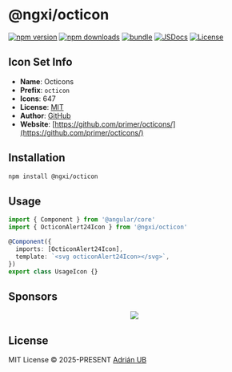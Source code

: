 # @ngxi/octicon

[![npm version][npm-version-src]][npm-version-href]
[![npm downloads][npm-downloads-src]][npm-downloads-href]
[![bundle][bundle-src]][bundle-href]
[![JSDocs][jsdocs-src]][jsdocs-href]
[![License][license-src]][license-href]

## Icon Set Info

- **Name**: Octicons
- **Prefix**: `octicon`
- **Icons**: 647
- **License**: [MIT](https://github.com/primer/octicons/blob/main/LICENSE)
- **Author**: [GitHub](https://github.com/primer/octicons/)
- **Website**: [https://github.com/primer/octicons/](https://github.com/primer/octicons/)

## Installation

```sh
npm install @ngxi/octicon
```

## Usage

```ts
import { Component } from '@angular/core'
import { OcticonAlert24Icon } from '@ngxi/octicon'

@Component({
  imports: [OcticonAlert24Icon],
  template: `<svg octiconAlert24Icon></svg>`,
})
export class UsageIcon {}
```

## Sponsors

<p align="center">
  <a href="https://cdn.jsdelivr.net/gh/adrian-ub/static/sponsors.svg">
    <img src='https://cdn.jsdelivr.net/gh/adrian-ub/static/sponsors.svg'/>
  </a>
</p>

## License

MIT License © 2025-PRESENT [Adrián UB](https://github.com/adrian-ub)

<!-- Badges -->

[npm-version-src]: https://img.shields.io/npm/v/@ngxi/octicon?style=flat&colorA=080f12&colorB=1fa669
[npm-version-href]: https://npmjs.com/package/@ngxi/octicon
[npm-downloads-src]: https://img.shields.io/npm/dm/@ngxi/octicon?style=flat&colorA=080f12&colorB=1fa669
[npm-downloads-href]: https://npmjs.com/package/@ngxi/octicon
[bundle-src]: https://img.shields.io/bundlephobia/minzip/@ngxi/octicon?style=flat&colorA=080f12&colorB=1fa669&label=minzip
[bundle-href]: https://bundlephobia.com/result?p=@ngxi/octicon
[license-src]: https://img.shields.io/npm/l/@ngxi/octicon?style=flat&colorA=080f12&colorB=1fa669
[license-href]: https://github.com/adrian-ub/ngxi/blob/main/LICENSE
[jsdocs-src]: https://img.shields.io/badge/jsdocs-reference-080f12?style=flat&colorA=080f12&colorB=1fa669
[jsdocs-href]: https://www.jsdocs.io/package/@ngxi/octicon
